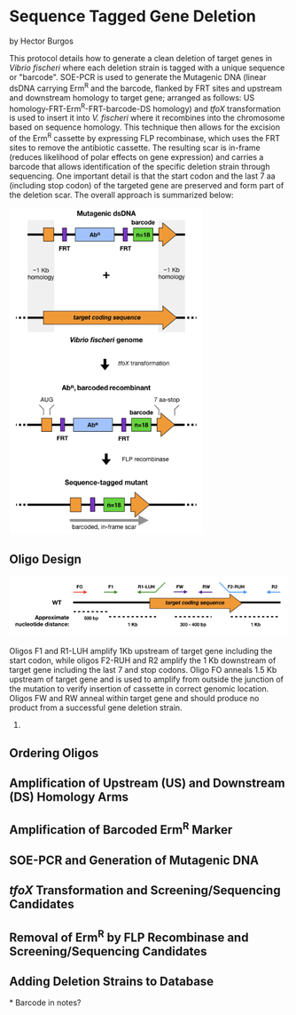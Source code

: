 # Sequence Tagged Gene Deletion
by Hector Burgos

This protocol details how to generate a clean deletion of target genes in *Vibrio fischeri* where each deletion strain is tagged with a unique sequence or "barcode".
SOE-PCR is used to generate the Mutagenic DNA (linear dsDNA carrying Erm<sup>R</sup> and the barcode, flanked by FRT sites and upstream and downstream homology to target gene; arranged as follows: US homology-FRT-Erm<sup>R</sup>-FRT-barcode-DS homology) and *tfoX* transformation is used to insert it into *V. fischeri* where it recombines into the chromosome based on sequence homology.
This technique then allows for the excision of the Erm<sup>R</sup> cassette by expressing FLP recombinase, which uses the FRT sites to remove the antibiotic cassette.
The resulting scar is in-frame (reduces likelihood of polar effects on gene expression) and carries a barcode that allows identification of the specific deletion strain through sequencing.
One important detail is that the start codon and the last 7 aa (including stop codon) of the targeted gene are preserved and form part of the deletion scar.
The overall approach is summarized below:

<IMG SRC="/images/sequence-tagged-gene-deletion/sequence-tagged-gene-deletion-approach.png" WIDTH=350>

## Oligo Design

<IMG SRC="/images/sequence-tagged-gene-deletion/Oligos-Gene-Deletion.png" WIDTH=700>
<br><br>
Oligos F1 and R1-LUH amplify 1Kb upstream of target gene including the start codon, while oligos F2-RUH and R2 amplify the 1 Kb downstream of target gene including the last 7 and stop codons.
Oligo FO anneals 1.5 Kb upstream of target gene and is used to amplify from outside the junction of the mutation to verify insertion of cassette in correct genomic location.
Oligos FW and RW anneal within target gene and should produce no product from a successful gene deletion strain.

1. 

## Ordering Oligos

## Amplification of Upstream (US) and Downstream (DS) Homology Arms

## Amplification of Barcoded Erm<sup>R</sup> Marker

## SOE-PCR and Generation of Mutagenic DNA

## *tfoX* Transformation and Screening/Sequencing Candidates

## Removal of Erm<sup>R</sup> by FLP Recombinase and Screening/Sequencing Candidates

## Adding Deletion Strains to Database
\* Barcode in notes?
